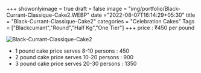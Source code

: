 +++
showonlyimage = true
draft = false
image = "img/portfolio/Black-Currant-Classique-Cake2.WEBP"
date ="2022-08-07T16:14:29+05:30"
title = "Black-Currant-Classique-Cake2"
categories = "Celebration Cakes"
Tags = ["Blackcurrant","Round","Half Kg","One Tier"]
+++
price : ₹450 per pound
<!--more-->
![Black-Currant-Classique-Cake2](/img/portfolio/Black-Currant-Classique-Cake2.WEBP)
* 1 pound cake price serves 8-10 persons : 450
* 2 pound cake price serves 10-20 persons : 900
* 3 pound cake price serves 20-30 persons : 1350
